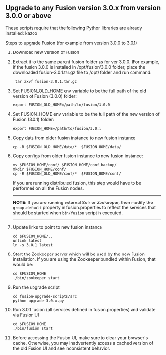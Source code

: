 ## Upgrade to any Fusion version 3.0.x from version 3.0.0 or above

These scripts require that the following Python libraries are already installed: kazoo

Steps to upgrade Fusion (for example from version 3.0.0 to 3.0.1)

1. Download new version of Fusion
2. Extract it to the same parent fusion folder as for ver 3.0.0. (For example, if the fusion 3.0.0 is installed in
   /opt/fusion/3.0.0 folder, place the downloaded fusion-3.0.1.tar.gz file to /opt/ folder and run command:

   ```
    tar zxvf fusion-3.0.1.tar.gz
    ```

3. Set FUSION_OLD_HOME env variable to be the full path of the old version of Fusion (3.0.0) folder:

    `export FUSION_OLD_HOME=/path/to/fusion/3.0.0`

4. Set FUSION_HOME env variable to be the full path of the new version of Fusion (3.0.1) folder:

    `export FUSION_HOME=/path/to/fusion/3.0.1`

5. Copy data from older fusion instance to new fusion instance

   `cp -R $FUSION_OLD_HOME/data/*  $FUSION_HOME/data/`

6. Copy configs from older fusion instance to new fusion instance:

    ```
    mv $FUSION_HOME/conf/ $FUSION_HOME/conf_backup/
    mkdir $FUSION_HOME/conf/
    cp -R $FUSION_OLD_HOME/conf/*  $FUSION_HOME/conf/
    ```

    If you are running distributed fusion, this step would have to be performed on all the Fusion nodes.

   ---
   
   **NOTE**: If you are running external Solr or Zookeeper, then modify the `group.default` property in
    fusion.properties to reflect the services that should be started when `bin/fusion` script is executed. 
   
   ---

7. Update links to point to new fusion instance

    ```
    cd $FUSION_HOME/..
    unlink latest
    ln -s 3.0.1 latest
    ```

8. Start the Zookeeper server which will be used by the new Fusion installation. If you are using the Zookeeper bundled within Fusion, that would be:

    ```
    cd $FUSION_HOME
    ./bin/zookeeper start
    ```

9. Run the upgrade script

    ```
    cd fusion-upgrade-scripts/src
    python upgrade-3.0.x.py
    ```

10. Run 3.0.1 fusion (all services defined in fusion.properties) and validate via Fusion UI
    ```
    cd $FUSION_HOME
    ./bin/fusion start
    ```

11. Before accessing the Fusion UI, make sure to clear your browser's cache. Otherwise, you may inadvertently access a cached version of the old Fusion UI and see inconsistent behavior.

